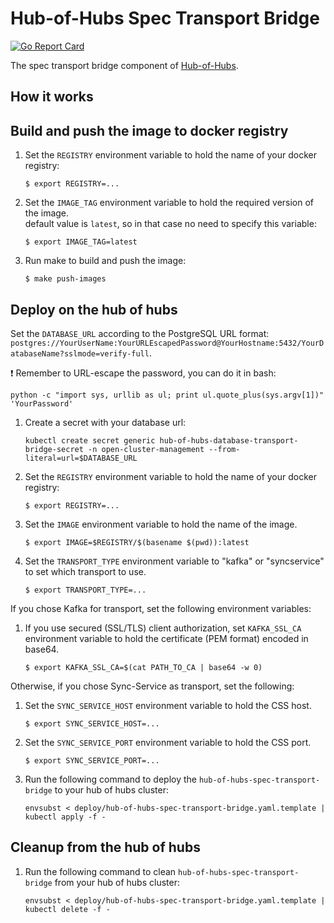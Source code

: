 [comment]: # ( Copyright Contributors to the Open Cluster Management project )

# Hub-of-Hubs Spec Transport Bridge

[![Go Report Card](https://goreportcard.com/badge/github.com/open-cluster-management/hub-of-hubs-spec-transport-bridge)](https://goreportcard.com/report/github.com/open-cluster-management/hub-of-hubs-spec-transport-bridge)

The spec transport bridge component of [Hub-of-Hubs](https://github.com/open-cluster-management/hub-of-hubs).

## How it works

## Build and push the image to docker registry

1.  Set the `REGISTRY` environment variable to hold the name of your docker registry:
    ```
    $ export REGISTRY=...
    ```
    
1.  Set the `IMAGE_TAG` environment variable to hold the required version of the image.  
    default value is `latest`, so in that case no need to specify this variable:
    ```
    $ export IMAGE_TAG=latest
    ```
    
1.  Run make to build and push the image:
    ```
    $ make push-images
    ```

## Deploy on the hub of hubs

Set the `DATABASE_URL` according to the PostgreSQL URL format: `postgres://YourUserName:YourURLEscapedPassword@YourHostname:5432/YourDatabaseName?sslmode=verify-full`.

:exclamation: Remember to URL-escape the password, you can do it in bash:

```
python -c "import sys, urllib as ul; print ul.quote_plus(sys.argv[1])" 'YourPassword'
```

1.  Create a secret with your database url:

    ```
    kubectl create secret generic hub-of-hubs-database-transport-bridge-secret -n open-cluster-management --from-literal=url=$DATABASE_URL
    ```

1.  Set the `REGISTRY` environment variable to hold the name of your docker registry:
    ```
    $ export REGISTRY=...
    ```
    
1.  Set the `IMAGE` environment variable to hold the name of the image.

    ```
    $ export IMAGE=$REGISTRY/$(basename $(pwd)):latest
    ```
    
1.  Set the `TRANSPORT_TYPE` environment variable to "kafka" or "syncservice" to set which transport to use.
    ```
    $ export TRANSPORT_TYPE=...
    ```
If you chose Kafka for transport, set the following environment variables:

1. If you use secured (SSL/TLS) client authorization, set `KAFKA_SSL_CA` environment variable to hold the
   certificate (PEM format) encoded in base64.
    ```
    $ export KAFKA_SSL_CA=$(cat PATH_TO_CA | base64 -w 0)
    ```
   
Otherwise, if you chose Sync-Service as transport, set the following:

1.  Set the `SYNC_SERVICE_HOST` environment variable to hold the CSS host.
    ```
    $ export SYNC_SERVICE_HOST=...
    ```

1.  Set the `SYNC_SERVICE_PORT` environment variable to hold the CSS port.
    ```
    $ export SYNC_SERVICE_PORT=...
    ```
    
1.  Run the following command to deploy the `hub-of-hubs-spec-transport-bridge` to your hub of hubs cluster:  
    ```
    envsubst < deploy/hub-of-hubs-spec-transport-bridge.yaml.template | kubectl apply -f -
    ```
    
## Cleanup from the hub of hubs
    
1.  Run the following command to clean `hub-of-hubs-spec-transport-bridge` from your hub of hubs cluster:  
    ```
    envsubst < deploy/hub-of-hubs-spec-transport-bridge.yaml.template | kubectl delete -f -
    ```
